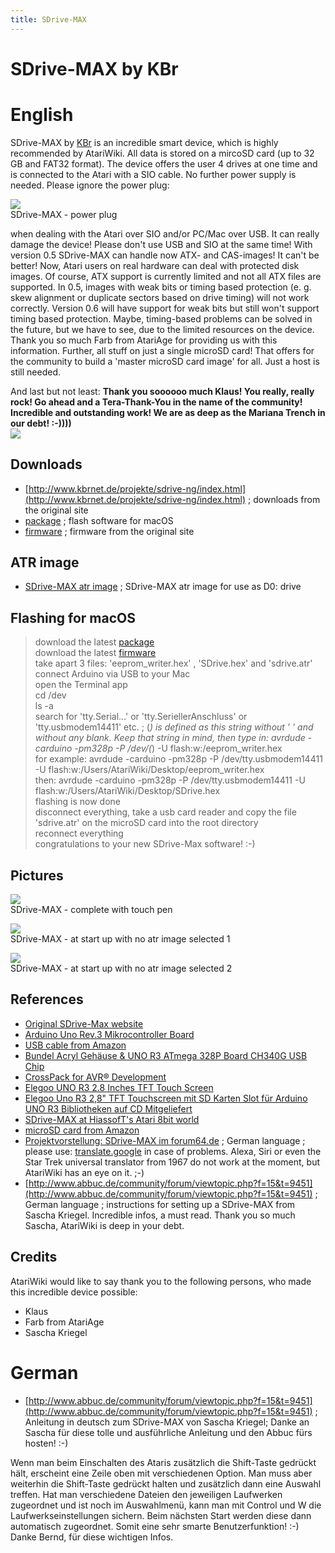 ```yaml
---
title: SDrive-MAX
---
```

# SDrive-MAX by KBr  
# English  
SDrive-MAX by [KBr](http://www.kbrnet.de/projekte/sdrive-max/index.html) is an incredible smart device, which is highly recommended by AtariWiki. All data is stored on a mircoSD card (up to 32 GB and FAT32 format). The device offers the user 4 drives at one time and is connected to the Atari with a SIO cable. No further power supply is needed. Please ignore the power plug:  
  
![](attachments/power.jpg)  
SDrive-MAX - power plug  
  
when dealing with the Atari over SIO and/or PC/Mac over USB. It can really damage the device! Please don't use USB and SIO at the same time! With version 0.5 SDrive-MAX can handle now ATX- and CAS-images! It can't be better! Now, Atari users on real hardware can deal with protected disk images. Of course, ATX support is currently limited and not all ATX files are supported. In 0.5, images with weak bits or timing based protection (e. g. skew alignment or duplicate sectors based on drive timing) will not work correctly. Version 0.6 will have support for weak bits but still won't support timing based protection. Maybe, timing-based problems can be solved in the future, but we have to see, due to the limited resources on the device. Thank you so much Farb from AtariAge for providing us with this information. Further, all stuff on just a single microSD card! That offers for the community to build a 'master microSD card image' for all. Just a host is still needed.  
  
And last but not least: __Thank you soooooo much Klaus! You really, really rock! Go ahead and a Tera-Thank-You in the name of the community! Incredible and outstanding work! We are as deep as the Mariana Trench in our debt! :-))))__  
![](attachments/ico_goteam.gif)  
  
## Downloads  
- [http://www.kbrnet.de/projekte/sdrive-ng/index.html](http://www.kbrnet.de/projekte/sdrive-ng/index.html) ; downloads from the original site  
- [package](https://www.obdev.at/products/crosspack/download.html) ; flash software for macOS  
- [firmware](http://www.kbrnet.de/projekte/sdrive-max/index.html) ; firmware from the original site  
  
## ATR image  
- [SDrive-MAX atr image](attachments/sdrive.atr) ; SDrive-MAX atr image for use as D0: drive  
  
## Flashing for macOS  
> download the latest [package](https://www.obdev.at/products/crosspack/download.html)  
> download the latest [firmware](http://www.kbrnet.de/projekte/sdrive-max/index.html)  
> take apart 3 files: 'eeprom_writer.hex' , 'SDrive.hex' and 'sdrive.atr'  
> connect Arduino via USB to your Mac  
> open the Terminal app  
> cd /dev  
> ls -a  
> search for 'tty.Serial...' or 'tty.SeriellerAnschluss' or 'tty.usbmodem14411' etc.   ; (*) is defined as this string without ' ' and without any blank. Keep that string in mind, then type in: avrdude -carduino -pm328p -P /dev/(*) -U flash:w:<path to to this file>/eeprom_writer.hex  
> for example: avrdude -carduino -pm328p -P /dev/tty.usbmodem14411 -U flash:w:/Users/AtariWiki/Desktop/eeprom_writer.hex  
> then: avrdude -carduino -pm328p -P /dev/tty.usbmodem14411 -U flash:w:/Users/AtariWiki/Desktop/SDrive.hex  
> flashing is now done  
> disconnect everything, take a usb card reader and copy the file 'sdrive.atr' on the microSD card into the root directory  
> reconnect everything  
> congratulations to your new SDrive-Max software! :-)  
  
  
## Pictures  
![](attachments/SDrive-complete.jpg)  
SDrive-MAX - complete with touch pen  
  
![](attachments/SDrivev0.5.jpg)  
SDrive-MAX - at start up with no atr image selected 1  
  
![](attachments/Startscreen.jpg)  
SDrive-MAX - at start up with no atr image selected 2  
  
## References  
- [Original SDrive-Max website](http://www.kbrnet.de/projekte/sdrive-max/index.html)  
- [Arduino Uno Rev.3 Mikrocontroller Board](https://www.amazon.de/gp/product/B008GRTSV6/ref=oh_aui_detailpage_o00_s00?ie=UTF8&psc=1)  
- [USB cable from Amazon](https://www.amazon.de/gp/product/B00NH11KIK/ref=s9_acsd_top_hd_bw_bT6cqN_c_x_7_w?pf_rd_m=A3JWKAKR8XB7XF&pf_rd_s=merchandised-search-4&pf_rd_r=GYNZKVVH3837VRC6W9AT&pf_rd_t=101&pf_rd_p=ced6bd00-8db1-5cd0-929d-1e6181b0bb2b&pf_rd_i=430093031)  
- [Bundel Acryl Gehäuse & UNO R3 ATmega 328P Board CH340G USB Chip](https://www.amazon.de/dp/B0178HYJWW)  
- [CrossPack for AVR® Development](https://www.obdev.at/products/crosspack/download.html)  
- [Elegoo UNO R3 2.8 Inches TFT Touch Screen](https://www.elegoo.com/product/elegoo-uno-r3-2-8-inches-tft-touch-screen/)  
- [Elegoo Uno R3 2,8" TFT Touchscreen mit SD Karten Slot für Arduino UNO R3 Bibliotheken auf CD Mitgeliefert](https://www.amazon.de/dp/B01EUVJYME)  
- [SDrive-MAX at HiassofT's Atari 8bit world](http://www.horus.com/~hias/atari/#sdrive)  
- [microSD card from Amazon](https://www.amazon.de/SanDisk-Ultra-microSDHC-Speicherkarte-Adapter/dp/B073S8LQSL/ref=sr_1_1?s=computers&ie=UTF8&qid=1515100616&sr=1-1&keywords=sandisk+32gb+micro+sd)  
- [Projektvorstellung: SDrive-MAX im forum64.de](https://www.forum64.de/index.php?thread/78122-projektvorstellung-sdrive-max/&pageNo=1&s=df14a241abb82ff64d6c22ce1db8c392dec474ba) ; German language ; please use: [translate.google](https://translate.google.de/) in case of problems. Alexa, Siri or even the Star Trek universal translator from 1967 do not work at the moment, but AtariWiki has an eye on it. ;-)  
- [http://www.abbuc.de/community/forum/viewtopic.php?f=15&t=9451](http://www.abbuc.de/community/forum/viewtopic.php?f=15&t=9451) ; German language ; instructions for setting up a SDrive-MAX from Sascha Kriegel. Incredible infos, a must read. Thank you so much Sascha, AtariWiki is deep in your debt.  
  
## Credits  
AtariWiki would like to say thank you to the following persons, who made this incredible device possible:  
- Klaus  
- Farb from AtariAge  
- Sascha Kriegel  
  
# German  
  
- [http://www.abbuc.de/community/forum/viewtopic.php?f=15&t=9451](http://www.abbuc.de/community/forum/viewtopic.php?f=15&t=9451) ; Anleitung in deutsch zum SDrive-MAX von Sascha Kriegel; Danke an Sascha für diese tolle und ausführliche Anleitung und den Abbuc fürs hosten! :-)  
  
Wenn man beim Einschalten des Ataris zusätzlich die Shift-Taste gedrückt hält, erscheint eine Zeile oben mit verschiedenen Option. Man muss aber weiterhin die Shift-Taste gedrückt halten und zusätzlich dann eine Auswahl treffen. Hat man verschiedene Dateien den jeweiligen Laufwerken zugeordnet und ist noch im Auswahlmenü, kann man mit Control und W die Laufwerkseinstellungen sichern. Beim nächsten Start werden diese dann automatisch zugeordnet. Somit eine sehr smarte Benutzerfunktion! :-) Danke Bernd, für diese wichtigen Infos.  
